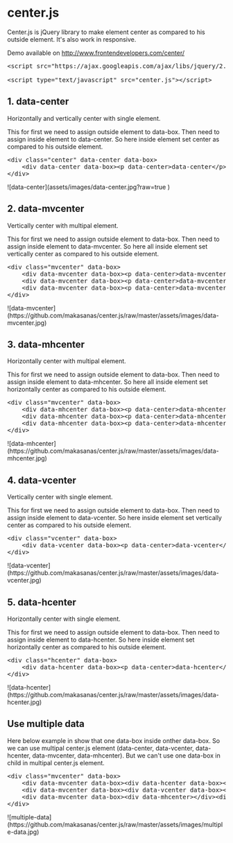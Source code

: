 # center.js
Center.js is jQuery library to make element center as compared to his outside element. It's also work in responsive.

Demo available on http://www.frontendevelopers.com/center/

<pre>
&lt;script src="https://ajax.googleapis.com/ajax/libs/jquery/2.1.4/jquery.min.js"&gt;&lt;/script&gt;<br />
&lt;script type="text/javascript" src="center.js"&gt;&lt;/script&gt;
</pre>

<h2>1. data-center </h2>
<p>Horizontally and vertically center with single element.</p>
<p>This for first we need to assign outside element to data-box. Then need to assign inside element to data-center. So here inside element set center as compared to his outside element.</p>
<pre>
&lt;div class="center" data-center data-box&gt;
	&lt;div data-center data-box&gt;&lt;p data-center&gt;data-center&lt;/p&gt;&lt;/div&gt;
&lt;/div&gt;
</pre>
![data-center](assets/images/data-center.jpg?raw=true )
<h2>2. data-mvcenter </h2>
<p> Vertically center with multipal element.</p>
<p>This for first we need to assign outside element to data-box. Then need to assign inside element to data-mvcenter. So here all inside element set vertically center as compared to his outside element.</p>
<pre>
&lt;div class="mvcenter" data-box&gt;
    &lt;div data-mvcenter data-box&gt;&lt;p data-center&gt;data-mvcenter&lt;/p&gt;&lt;/div&gt;
    &lt;div data-mvcenter data-box&gt;&lt;p data-center&gt;data-mvcenter&lt;/p&gt;&lt;/div&gt;
    &lt;div data-mvcenter data-box&gt;&lt;p data-center&gt;data-mvcenter&lt;/p&gt;&lt;/div&gt;
&lt;/div&gt;
</pre>
![data-mvcenter](https://github.com/makasanas/center.js/raw/master/assets/images/data-mvcenter.jpg)
<h2>3. data-mhcenter</h2>
 <p>Horizontally center with multipal element.</p>
<p>This for first we need to assign outside element to data-box. Then need to assign inside element to data-mhcenter. So here all inside element set horizontally center as compared to his outside element.</p>
<pre>
&lt;div class="mvcenter" data-box&gt;
    &lt;div data-mhcenter data-box&gt;&lt;p data-center&gt;data-mhcenter&lt;/p&gt;&lt;/div&gt;
    &lt;div data-mhcenter data-box&gt;&lt;p data-center&gt;data-mhcenter&lt;/p&gt;&lt;/div&gt;
    &lt;div data-mhcenter data-box&gt;&lt;p data-center&gt;data-mhcenter&lt;/p&gt;&lt;/div&gt;
&lt;/div&gt;
</pre>
![data-mhcenter](https://github.com/makasanas/center.js/raw/master/assets/images/data-mhcenter.jpg)
<h2>4. data-vcenter </h2>
<p>Vertically center with single element.</p>
<p>This for first we need to assign outside element to data-box. Then need to assign inside element to data-vcenter. So here inside element set vertically center as compared to his outside element.</p>
<pre>
&lt;div class="vcenter" data-box&gt;
	&lt;div data-vcenter data-box&gt;&lt;p data-center&gt;data-vcenter&lt;/p&gt;&lt;/div&gt;
&lt;/div&gt;
</pre>
![data-vcenter](https://github.com/makasanas/center.js/raw/master/assets/images/data-vcenter.jpg)
<h2>5. data-hcenter </h2>
<p>Horizontally center with single element.</p>
<p>This for first we need to assign outside element to data-box. Then need to assign inside element to data-hcenter. So here inside element set horizontally center as compared to his outside element.</p>
<pre>
&lt;div class="hcenter" data-box&gt;
	&lt;div data-hcenter data-box&gt;&lt;p data-center&gt;data-hcenter&lt;/p&gt;&lt;/div&gt;
&lt;/div&gt;
</pre>
![data-hcenter](https://github.com/makasanas/center.js/raw/master/assets/images/data-hcenter.jpg)
<h2>Use multiple data</h2>
<p>Here below example in show that one data-box inside onther data-box. So we can use multipal center.js element (data-center, data-vcenter, data-hcenter, data-mvcenter, data-mhcenter). But we can't use one data-box in child in multipal center.js element.</p>
<pre>
&lt;div class="mvcenter" data-box&gt;
    &lt;div data-mvcenter data-box&gt;&lt;div data-hcenter data-box&gt;&lt;p data-center&gt;data-mvcenter&lt;/p&gt;&lt;/div&gt;&lt;/div&gt;
    &lt;div data-mvcenter data-box&gt;&lt;div data-vcenter data-box&gt;&lt;p data-center&gt;data-mvcenter&lt;/p&gt;&lt;/div&gt;&lt;/div&gt;
    &lt;div data-mvcenter data-box&gt;&lt;div data-mhcenter&gt;&lt;/div&gt;&lt;div data-mhcenter&gt;&lt;/div&gt;&lt;/div&gt;
&lt;/div&gt;
</pre>
![multiple-data](https://github.com/makasanas/center.js/raw/master/assets/images/multiple-data.jpg)
